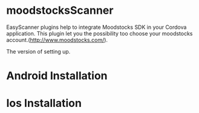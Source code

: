 # moodstocksScanner

EasyScanner plugins help to integrate Moodstocks SDK in your Cordova application. 
This plugin let you the possibility too choose your moodstocks account.(http://www.moodstocks.com/).

The version of setting up.


# Android Installation



# Ios Installation

